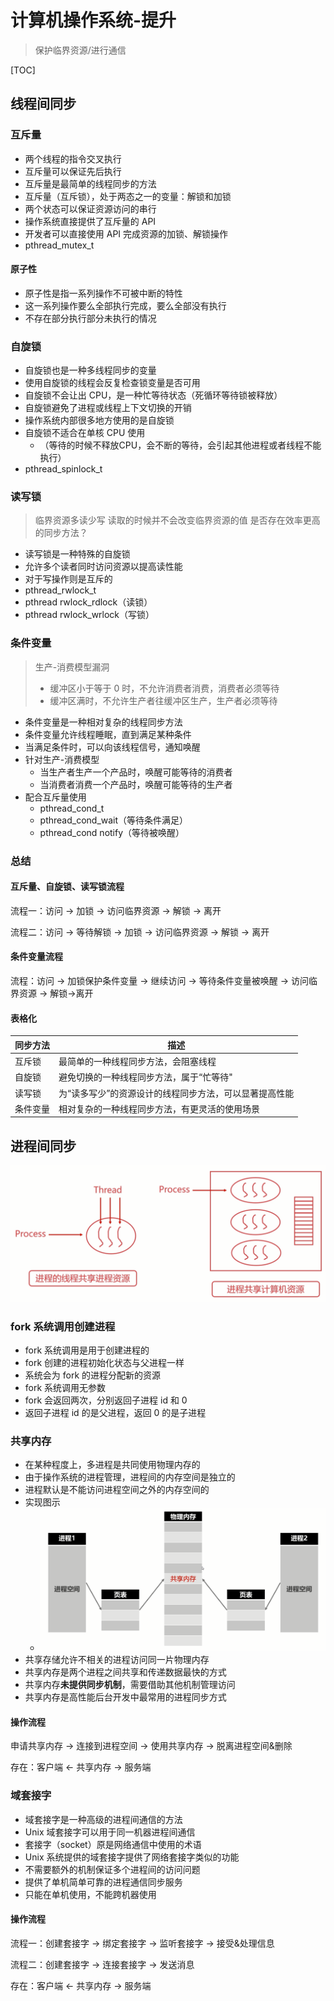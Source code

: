 # 计算机操作系统-提升

>   保护临界资源/进行通信

[TOC]

## 线程间同步

### 互斥量

-   两个线程的指令交叉执行
-   互斥量可以保证先后执行
-   互斥量是最简单的线程同步的方法
-   互斥量（互斥锁），处于两态之一的变量：解锁和加锁
-   两个状态可以保证资源访问的串行
-   操作系统直接提供了互斥量的 API
-   开发者可以直接使用 API 完成资源的加锁、解锁操作
-   pthread_mutex_t

#### 原子性

-   原子性是指一系列操作不可被中断的特性
-   这一系列操作要么全部执行完成，要么全部没有执行
-   不存在部分执行部分未执行的情况

### 自旋锁

-   自旋锁也是一种多线程同步的变量
-   使用自旋锁的线程会反复检查锁变量是否可用
-   自旋锁不会让出 CPU，是一种忙等待状态（死循环等待锁被释放）
-   自旋锁避免了进程或线程上下文切换的开销
-   操作系统内部很多地方使用的是自旋锁
-   自旋锁不适合在单核 CPU 使用
    -   （等待的时候不释放CPU，会不断的等待，会引起其他进程或者线程不能执行）
-   pthread_spinlock_t

### 读写锁

>   临界资源多读少写
>   读取的时候并不会改变临界资源的值
>   是否存在效率更高的同步方法？

-   读写锁是一种特殊的自旋锁
-   允许多个读者同时访问资源以提高读性能
-   对于写操作则是互斥的
-   pthread_rwlock_t
-   pthread rwlock_rdlock（读锁）
-   pthread rwlock_wrlock（写锁）

### 条件变量

>    生产-消费模型漏洞
>
>   -   缓冲区小于等于 0 时，不允许消费者消费，消费者必须等待
>   -   缓冲区满时，不允许生产者往缓冲区生产，生产者必须等待

-   条件变量是一种相对复杂的线程同步方法
-   条件变量允许线程睡眠，直到满足某种条件
-   当满足条件时，可以向该线程信号，通知唤醒
-   针对生产-消费模型
    -   当生产者生产一个产品时，唤醒可能等待的消费者
    -   当消费者消费一个产品时，唤醒可能等待的生产者
-   配合互斥量使用
    -   pthread_cond_t
    -   pthread_cond_wait（等待条件满足）
    -   pthread_cond notify（等待被唤醒）

### 总结

#### 互斥量、自旋锁、读写锁流程

流程一：访问 -> 加锁 -> 访问临界资源 -> 解锁 -> 离开

流程二：访问 -> 等待解锁 -> 加锁 -> 访问临界资源 -> 解锁 -> 离开

#### 条件变量流程

流程：访问 -> 加锁保护条件变量 -> 继续访问 -> 等待条件变量被唤醒 -> 访问临界资源 -> 解锁->离开

#### 表格化

| 同步方法 | 描述                                                   |
| -------- | ------------------------------------------------------ |
| 互斥锁   | 最简单的一种线程同步方法，会阻塞线程                   |
| 自旋锁   | 避免切换的一种线程同步方法，属于“忙等待"               |
| 读写锁   | 为“读多写少”的资源设计的线程同步方法，可以显著提高性能 |
| 条件变量 | 相对复杂的一种线程同步方法，有更灵活的使用场景         |

## 进程间同步

![1572922272366](pics/1572922272366.png)

### fork 系统调用创建进程

-   fork 系统调用是用于创建进程的
-   fork 创建的进程初始化状态与父进程一样
-   系统会为 fork 的进程分配新的资源
-   fork 系统调用无参数
-   fork 会返回两次，分别返回子进程 id 和 0
-   返回子进程 id 的是父进程，返回 0 的是子进程

### 共享内存

-   在某种程度上，多进程是共同使用物理内存的
-   由于操作系统的进程管理，进程间的内存空间是独立的
-   进程默认是不能访问进程空间之外的内存空间的
-   实现图示
    -   ![1572922336077](pics/1572922336077.png)
-   共享存储允许不相关的进程访问同一片物理内存
-   共享内存是两个进程之间共享和传递数据最快的方式
-   共享内存**未提供同步机制**，需要借助其他机制管理访问
-   共享内存是高性能后台开发中最常用的进程同步方式

#### 操作流程

申请共享内存 -> 连接到进程空间 -> 使用共享内存 -> 脱离进程空间&删除

存在：客户端 <- 共享内存 -> 服务端

### 域套接字

-   域套接字是一种高级的进程间通信的方法
-   Unix 域套接字可以用于同一机器进程间通信
-   套接字（socket）原是网络通信中使用的术语
-   Unix 系统提供的域套接字提供了网络套接字类似的功能
-   不需要额外的机制保证多个进程间的访问问题
-   提供了单机简单可靠的进程通信同步服务
-   只能在单机使用，不能跨机器使用

#### 操作流程

流程一：创建套接字 -> 绑定套接字 -> 监听套接字 -> 接受&处理信息

流程二：创建套接字 -> 连接套接字 -> 发送消息

存在：客户端 <- 共享内存 -> 服务端

